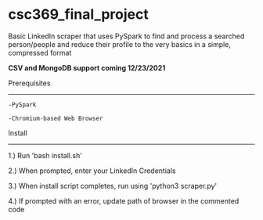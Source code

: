 # csc369_final_project

Basic LinkedIn scraper that uses PySpark to find and process a searched person/people and reduce their profile
to the very basics in a simple, compressed format

**CSV and MongoDB support coming 12/23/2021**

Prerequisites
*************
    -PySpark
  
    -Chromium-based Web Browser
  
Install
********
1.) Run 'bash install.sh'

2.) When prompted, enter your LinkedIn Credentials

3.) When install script completes, run using 'python3 scraper.py'

4.) If prompted with an error, update path of browser in the commented code
 
